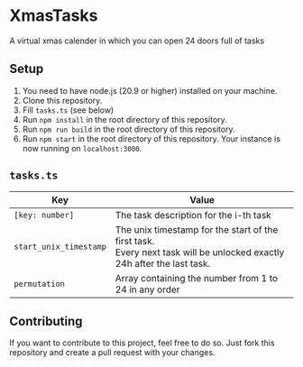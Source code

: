 # XmasTasks
A virtual xmas calender in which you can open 24 doors full of tasks

## Setup
1. You need to have node.js (20.9 or higher) installed on your machine.
2. Clone this repository.
3. Fill `tasks.ts` (see below)
4. Run `npm install` in the root directory of this repository.
5. Run `npm run build` in the root directory of this repository.
6. Run `npm start` in the root directory of this repository.
Your instance is now running on `localhost:3000`.

## `tasks.ts`
| Key                    | Value                                                                                                                      |
|------------------------|----------------------------------------------------------------------------------------------------------------------------|
| `[key: number]`        | The task description for the i-th task                                                                                     |
| `start_unix_timestamp` | The unix timestamp for the start of the first task. <br/>Every next task will be unlocked exactly 24h after the last task. |
| `permutation`          | Array containing the number from 1 to 24 in any order                                                                      |

## Contributing
If you want to contribute to this project, feel free to do so. Just fork this repository and create a pull request with your changes.